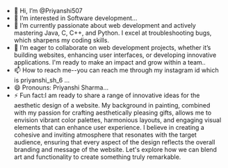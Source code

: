 - 👋 Hi, I’m @Priyanshi507
- 👀 I’m interested in Software development...
- 🌱 I’m currently passionate about web development and actively mastering Java, C, C++, and Python. I excel at troubleshooting bugs, which sharpens my coding skills. 
- 💞️ I’m eager to collaborate on web development projects, whether it’s building websites, enhancing user interfaces, or developing innovative applications. I'm ready to make an impact and grow within a team..
- 📫 How to reach me--you can reach me through my instagram id which is priyanshi_sh_6 ...
- 😄 Pronouns: Priyanshi Sharma...
- ⚡ Fun fact:I am ready to share a range of innovative ideas for the aesthetic design of a website. My background in painting, combined with my passion for crafting aesthetically pleasing gifts, allows me to 
      envision vibrant color palettes, harmonious layouts, and engaging visual elements that can enhance user experience. I believe in creating a cohesive and inviting atmosphere that resonates with the target 
      audience, ensuring that every aspect of the design reflects the overall branding and message of the website. Let's explore how we can blend art and functionality to create something truly remarkable.
<!---
Priyanshi507/Priyanshi507 is a ✨ special ✨ repository because its `README.md` (this file) appears on your GitHub profile.
You can click the Preview link to take a look at your changes.
--->
